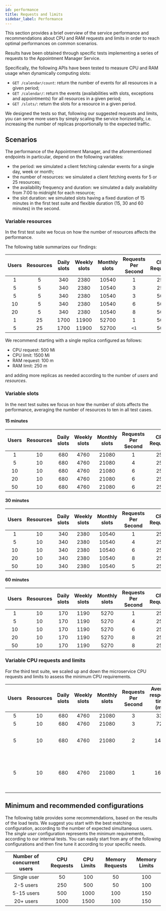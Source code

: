 ```yaml
---
id: performance
title: Requests and limits
sidebar_label: Performance
---
```


<!--
WARNING: this file was automatically generated by Mia-Platform Doc Aggregator.
DO NOT MODIFY IT BY HAND.
Instead, modify the source file and run the aggregator to regenerate this file.
-->

This section provides a brief overview of the service performance and recommendations about CPU and RAM requests and limits in order to reach optimal performances on common scenarios.

Results have been obtained through specific tests implementing a series of requests to the Appointment Manager Service.

Specifically, the following APIs have been tested to measure CPU and RAM usage when dynamically computing slots:

- `GET /calendar/count`: return the number of events for all resources in a given period;
- `GET /calendar/`: return the events (availabilities with slots, exceptions and appointments) for all resources in a given period;
- `GET /slots/`: return the slots for a resource in a given period.

We designed the tests so that, following our suggested requests and limits, you can serve more users by simply scaling the service horizontally, i.e. increasing the number of replicas proportionally to the expected traffic.

## Scenarios

The performance of the Appointment Manager, and the aforementioned endpoints in particular, depend on the following variables:

- the period: we simulated a client fetching calendar events for a single day, week or month;
- the number of resources: we simulated a client fetching events for 5 or 25 resources;
- the availability frequency and duration: we simulated a daily availability from 7:00 to midnight for each resource;
- the slot duration: we simulated slots having a fixed duration of 15 minutes in the first test suite and flexible duration (15, 30 and 60 minutes) in the second.

### Variable resources

In the first test suite we focus on how the number of resources affects the performance.

The following table summarizes our findings:

| Users | Resources | Daily slots | Weekly slots | Monthly slots | Requests Per Second  | CPU Requests | CPU Limits | Memory Requests | Memory Limits |
|:-----:|:---------:|:-----------:|:------------:|:-------------:|:--------------------:|:------------:|:----------:|:---------------:|:-------------:|
|   1   |     5     | 340         | 2380         | 10540         |          1           | 250          | 1000       | 100             | 250           |     
|   5   |     5     | 340         | 2380         | 10540         |          3           | 250          | 1000       | 100             | 250           |   
|   5   |     5     | 340         | 2380         | 10540         |          3           | 500          | 1500       | 100             | 250           |
|   10  |     5     | 340         | 2380         | 10540         |          6           | 500          | 1500       | 100             | 250           |
|   20  |     5     | 340         | 2380         | 10540         |          8           | 500          | 1500       | 100             | 250           |
|   1   |    25     | 1700        | 11900        | 52700         |          1           | 500          | 1500       | 100             | 250           | 
|   5   |    25     | 1700        | 11900        | 52700         |        `<1`          | 500          | 1500       | 100             | 250           |

We recommend starting with a single replica configured as follows:

- CPU request: 500 Mi
- CPU limit: 1500 Mi
- RAM request: 100 m
- RAM limit: 250 m

and adding more replicas as needed according to the number of *users* and *resources*.

### Variable slots

In the next test suites we focus on how the number of slots affects the performance, averaging the number of resources to ten in all test cases.

#### 15 minutes

| Users | Resources | Daily slots | Weekly slots | Monthly slots | Requests Per Second | CPU Requests | CPU Limits | Memory Requests | Memory Limits |
|:-----:|:---------:|:-----------:|:------------:|:-------------:|:-------------------:|:------------:|:----------:|:---------------:|:-------------:|
|   1   | 10        | 680         | 4760         | 21080         | 1                   | 250          | 1000       | 100             | 200           |     
|   5   | 10        | 680         | 4760         | 21080         | 4                   | 250          | 1000       | 100             | 200           |   
|   10  | 10        | 680         | 4760         | 21080         | 6                   | 250          | 1000       | 100             | 200           |
|   20  | 10        | 680         | 4760         | 21080         | 6                   | 250          | 1000       | 100             | 200           |
|   50  | 10        | 680         | 4760         | 21080         | 6                   | 250          | 1000       | 100             | 200           |

#### 30 minutes

| Users | Resources | Daily slots | Weekly slots | Monthly slots | Requests Per Second | CPU Requests | CPU Limits | Memory Requests | Memory Limits |
|:-----:|:---------:|:-----------:|:------------:|:-------------:|:-------------------:|:------------:|:----------:|:---------------:|:-------------:|
|   1   | 10        | 340         | 2380         | 10540         | 1                   | 250          | 1000       | 100             | 200           |     
|   5   | 10        | 340         | 2380         | 10540         | 4                   | 250          | 1000       | 100             | 200           |   
|   10  | 10        | 340         | 2380         | 10540         | 6                   | 250          | 1000       | 100             | 200           |
|   20  | 10        | 340         | 2380         | 10540         | 8                   | 250          | 1000       | 100             | 200           |
|   50  | 10        | 340         | 2380         | 10540         | 5                   | 250          | 1000       | 100             | 200           |

#### 60 minutes

| Users | Resources | Daily slots | Weekly slots | Monthly slots | Requests Per Second | CPU Requests | CPU Limits | Memory Requests | Memory Limits |
|:-----:|:---------:|:-----------:|:------------:|:-------------:|:-------------------:|:------------:|:----------:|:---------------:|:-------------:|
|   1   | 10        | 170         | 1190         | 5270          | 1                   | 250          | 1000       | 100             | 200           |     
|   5   | 10        | 170         | 1190         | 5270          | 4                   | 250          | 1000       | 100             | 200           |   
|   10  | 10        | 170         | 1190         | 5270          | 6                   | 250          | 1000       | 100             | 200           |
|   20  | 10        | 170         | 1190         | 5270          | 8                   | 250          | 1000       | 100             | 200           |
|   50  | 10        | 170         | 1190         | 5270          | 8                   | 250          | 1000       | 100             | 200           |

### Variable CPU requests and limits

For the third test suite, we scaled up and down the microservice CPU requests and limits to assess the minimum CPU requirements.

| Users | Resources | Daily slots | Weekly slots | Monthly slots | Requests Per Second | Average response time (ms) | 90%ile (ms) | CPU Requests | CPU Limits | Memory Requests | Memory Limits | Warnings                                 |
|:-----:|:---------:|:-----------:|:------------:|:-------------:|:-------------------:|:--------------------------:|:-----------:|:------------:|:----------:|:---------------:|:-------------:|:-----------------------------------------|
|   5   | 10        | 680         | 4760         | 21080         | 3                   | 330                        | 970         | 500          | 1000       | 50              | 150           | None                                     |
|   5   | 10        | 680         | 4760         | 21080         | 3                   | 721                        | 1900        | 250          | 500        | 50              | 150           | None                                     |
|   5   | 10        | 680         | 4760         | 21080         | 2                   | 1431                       | 3700        | 200          | 400        | 50              | 150           | CPU throttling, `<1%` failures           |
|   5   | 10        | 680         | 4760         | 21080         | 1                   | 1635                       | 3600        | 150          | 300        | 50              | 150           | Pod restart, CPU throttling, 1% failures |

## Minimum and recommended configurations

The following table provides some recommendations, based on the results of the load tests. We suggest you start with the best matching configuration, according to the number of expected simultaneous users. The *single user* configuration represents the minimum requirements, according to our internal tests. You can easily start from any of the following configurations and then fine tune it according to your specific needs.

| Number of concurrent users | CPU Requests | CPU Limits | Memory Requests | Memory Limits |
|:--------------------------:|:------------:|:----------:|:---------------:|:-------------:|
| Single user                | 50           | 100        | 50              | 100           |
| 2-5 users                  | 250          | 500        | 50              | 100           |
| 5-15 users                 | 500          | 1000       | 100             | 150           |
| 20+ users                  | 1000         | 1500       | 100             | 150           |
